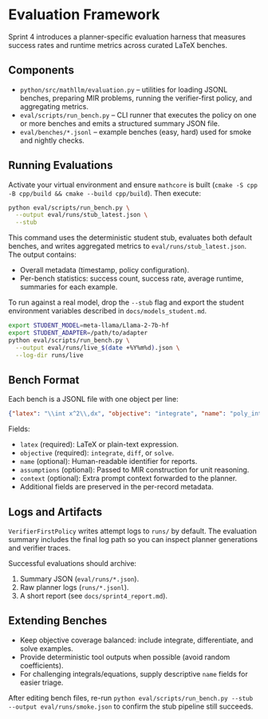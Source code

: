 # Evaluation Framework

Sprint 4 introduces a planner-specific evaluation harness that measures success rates and runtime metrics across curated LaTeX benches.

## Components

- `python/src/mathllm/evaluation.py` – utilities for loading JSONL benches, preparing MIR problems, running the verifier-first policy, and aggregating metrics.
- `eval/scripts/run_bench.py` – CLI runner that executes the policy on one or more benches and emits a structured summary JSON file.
- `eval/benches/*.jsonl` – example benches (easy, hard) used for smoke and nightly checks.

## Running Evaluations

Activate your virtual environment and ensure `mathcore` is built (`cmake -S cpp -B cpp/build && cmake --build cpp/build`). Then execute:

```bash
python eval/scripts/run_bench.py \
  --output eval/runs/stub_latest.json \
  --stub
```

This command uses the deterministic student stub, evaluates both default benches, and writes aggregated metrics to `eval/runs/stub_latest.json`. The output contains:

- Overall metadata (timestamp, policy configuration).
- Per-bench statistics: success count, success rate, average runtime, summaries for each example.

To run against a real model, drop the `--stub` flag and export the student environment variables described in `docs/models_student.md`.

```bash
export STUDENT_MODEL=meta-llama/Llama-2-7b-hf
export STUDENT_ADAPTER=/path/to/adapter
python eval/scripts/run_bench.py \
  --output eval/runs/live_$(date +%Y%m%d).json \
  --log-dir runs/live
```

## Bench Format

Each bench is a JSONL file with one object per line:

```json
{"latex": "\\int x^2\\,dx", "objective": "integrate", "name": "poly_integral"}
```

Fields:

- `latex` (required): LaTeX or plain-text expression.
- `objective` (required): `integrate`, `diff`, or `solve`.
- `name` (optional): Human-readable identifier for reports.
- `assumptions` (optional): Passed to MIR construction for unit reasoning.
- `context` (optional): Extra prompt context forwarded to the planner.
- Additional fields are preserved in the per-record metadata.

## Logs and Artifacts

`VerifierFirstPolicy` writes attempt logs to `runs/` by default. The evaluation summary includes the final log path so you can inspect planner generations and verifier traces.

Successful evaluations should archive:

1. Summary JSON (`eval/runs/*.json`).
2. Raw planner logs (`runs/*.jsonl`).
3. A short report (see `docs/sprint4_report.md`).

## Extending Benches

- Keep objective coverage balanced: include integrate, differentiate, and solve examples.
- Provide deterministic tool outputs when possible (avoid random coefficients).
- For challenging integrals/equations, supply descriptive `name` fields for easier triage.

After editing bench files, re-run `python eval/scripts/run_bench.py --stub --output eval/runs/smoke.json` to confirm the stub pipeline still succeeds.

